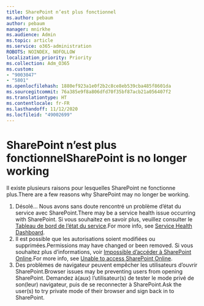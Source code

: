 ```yaml
---
title: SharePoint n’est plus fonctionnel
ms.author: pebaum
author: pebaum
manager: mnirkhe
ms.audience: Admin
ms.topic: article
ms.service: o365-administration
ROBOTS: NOINDEX, NOFOLLOW
localization_priority: Priority
ms.collection: Adm_O365
ms.custom:
- "9003047"
- "5801"
ms.openlocfilehash: 1880ef923a1e0f2b2c8ce8eb539cba485f8601da
ms.sourcegitcommit: 76a385e9f8a806dfd70f35bf87acb21a056407f2
ms.translationtype: HT
ms.contentlocale: fr-FR
ms.lasthandoff: 11/12/2020
ms.locfileid: "49002699"
---
```

# <a name="sharepoint-is-no-longer-working"></a><span data-ttu-id="890be-102">SharePoint n’est plus fonctionnel</span><span class="sxs-lookup"><span data-stu-id="890be-102">SharePoint is no longer working</span></span>

<span data-ttu-id="890be-103">Il existe plusieurs raisons pour lesquelles SharePoint ne fonctionne plus.</span><span class="sxs-lookup"><span data-stu-id="890be-103">There are a few reasons why SharePoint may no longer be working.</span></span>

1. <span data-ttu-id="890be-104">Désolé... Nous avons sans doute rencontré un problème d’état du service avec SharePoint.</span><span class="sxs-lookup"><span data-stu-id="890be-104">There may be a service health issue occurring with SharePoint.</span></span> <span data-ttu-id="890be-105">Si vous souhaitez en savoir plus, veuillez consulter le [Tableau de bord de l’état du service](https://admin.microsoft.com/AdminPortal/Home#/servicehealth).</span><span class="sxs-lookup"><span data-stu-id="890be-105">For more info, see [Service Health Dashboard](https://admin.microsoft.com/AdminPortal/Home#/servicehealth).</span></span>
2. <span data-ttu-id="890be-106">Il est possible que les autorisations soient modifiées ou supprimées.</span><span class="sxs-lookup"><span data-stu-id="890be-106">Permissions may have changed or been removed.</span></span> <span data-ttu-id="890be-107">Si vous souhaitez plus d’informations, voir [Impossible d’accéder à SharePoint Online](https://docs.microsoft.com/sharepoint/troubleshoot/sharing-and-permissions/sharepoint-online-inaccessible).</span><span class="sxs-lookup"><span data-stu-id="890be-107">For more info, see [Unable to access SharePoint Online](https://docs.microsoft.com/sharepoint/troubleshoot/sharing-and-permissions/sharepoint-online-inaccessible).</span></span>
3. <span data-ttu-id="890be-108">Des problèmes de navigateur peuvent empêcher les utilisateurs d’ouvrir SharePoint.</span><span class="sxs-lookup"><span data-stu-id="890be-108">Browser issues may be preventing users from opening SharePoint.</span></span> <span data-ttu-id="890be-109">Demandez à(aux) l’utilisateur(s) de tester le mode privé de son(leur) navigateur, puis de se reconnecter à SharePoint.</span><span class="sxs-lookup"><span data-stu-id="890be-109">Ask the user(s) to try private mode of their browser and sign back in to SharePoint.</span></span>